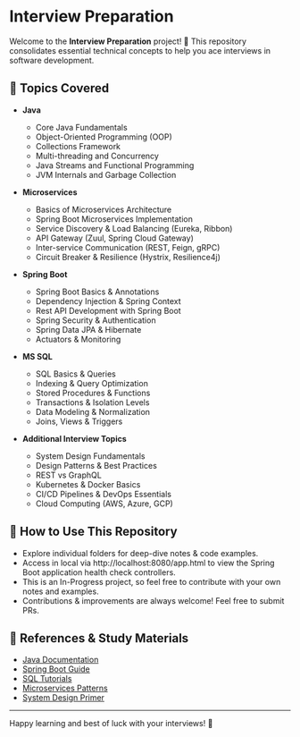 # Interview Preparation

Welcome to the **Interview Preparation** project! 🚀 This repository consolidates essential technical concepts to help you ace interviews in software development.

## 📌 Topics Covered

- **Java**
    - Core Java Fundamentals
    - Object-Oriented Programming (OOP)
    - Collections Framework
    - Multi-threading and Concurrency
    - Java Streams and Functional Programming
    - JVM Internals and Garbage Collection

- **Microservices**
    - Basics of Microservices Architecture
    - Spring Boot Microservices Implementation
    - Service Discovery & Load Balancing (Eureka, Ribbon)
    - API Gateway (Zuul, Spring Cloud Gateway)
    - Inter-service Communication (REST, Feign, gRPC)
    - Circuit Breaker & Resilience (Hystrix, Resilience4j)

- **Spring Boot**
    - Spring Boot Basics & Annotations
    - Dependency Injection & Spring Context
    - Rest API Development with Spring Boot
    - Spring Security & Authentication
    - Spring Data JPA & Hibernate
    - Actuators & Monitoring

- **MS SQL**
    - SQL Basics & Queries
    - Indexing & Query Optimization
    - Stored Procedures & Functions
    - Transactions & Isolation Levels
    - Data Modeling & Normalization
    - Joins, Views & Triggers

- **Additional Interview Topics**
    - System Design Fundamentals
    - Design Patterns & Best Practices
    - REST vs GraphQL
    - Kubernetes & Docker Basics
    - CI/CD Pipelines & DevOps Essentials
    - Cloud Computing (AWS, Azure, GCP)

## 🚀 How to Use This Repository
- Explore individual folders for deep-dive notes & code examples.
- Access in local via http://localhost:8080/app.html to view the Spring Boot application health check controllers.
- This is an In-Progress project, so feel free to contribute with your own notes and examples.
- Contributions & improvements are always welcome! Feel free to submit PRs.

## 📖 References & Study Materials
- [Java Documentation](https://docs.oracle.com/en/java/)
- [Spring Boot Guide](https://spring.io/guides)
- [SQL Tutorials](https://www.w3schools.com/sql/)
- [Microservices Patterns](https://microservices.io/patterns/)
- [System Design Primer](https://github.com/donnemartin/system-design-primer)

---

Happy learning and best of luck with your interviews! 🎯